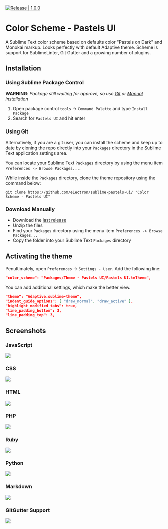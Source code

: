 [![Release | 1.0.0](https://img.shields.io/github/release/e1ectron/sublime-pastels-ui.svg)](https://github.com/e1ectron/sublime-pastels-ui/releases/latest)

# Color Scheme - Pastels UI

A Sublime Text color scheme based on defaults color "Pastels on Dark" and Monokai markup.
Looks perfectly with default Adaptive theme.
Scheme is support for SublimeLinter, Git Gutter and a growing number of plugins.

## Installation

### Using Sublime Package Control
**WARNING**: _Package still waiting for approve, so use [Git](#Using-Git) or [Manual](#Download-Manually) installation_
1. Open package control `tools` → `Command Palette` and type `Install Package`
2. Search for `Pastels UI` and hit enter

### Using Git

Alternatively, if you are a git user, you can install the scheme and keep up to date by cloning the repo directly into your `Packages` directory in the Sublime Text application settings area.

You can locate your Sublime Text `Packages` directory by using the menu item `Preferences -> Browse Packages...`.

While inside the `Packages` directory, clone the theme repository using the command below:

	git clone https://github.com/e1ectron/sublime-pastels-ui/ "Color Scheme - Pastels UI"

### Download Manually

* Download the [last release](https://github.com/e1ectron/sublime-pastels-ui/releases/latest)
* Unzip the files
* Find your `Packages` directory using the menu item  `Preferences -> Browse Packages...`
* Copy the folder into your Sublime Text `Packages` directory

## Activating the theme

Penultimately, open `Preferences` → `Settings - User`. Add the following line:

```json
"color_scheme": "Packages/Theme - Pastels UI/Pastels UI.tmTheme",
```

You can add additional settings, which make the better view.

```json
"theme": "Adaptive.sublime-theme",
"indent_guide_options": [ "draw_normal", "draw_active" ],
"highlight_modified_tabs": true,
"line_padding_bottom": 3,
"line_padding_top": 3,
```

## Screenshots

### JavaScript
![](https://raw.githubusercontent.com/e1ectron/sublime-pastels-ui/master/screenshots/js.png)

### CSS
![](https://raw.githubusercontent.com/e1ectron/sublime-pastels-ui/master/screenshots/css.png)

### HTML
![](https://raw.githubusercontent.com/e1ectron/sublime-pastels-ui/master/screenshots/html.png)

### PHP
![](https://raw.githubusercontent.com/e1ectron/sublime-pastels-ui/master/screenshots/php.png)

### Ruby
![](https://raw.githubusercontent.com/e1ectron/sublime-pastels-ui/master/screenshots/ruby.png)

### Python
![](https://raw.githubusercontent.com/e1ectron/sublime-pastels-ui/master/screenshots/python.png)

### Markdown

![](https://raw.githubusercontent.com/e1ectron/sublime-pastels-ui/master/screenshots/markdown.png)

### GitGutter Support

![](https://raw.githubusercontent.com/e1ectron/sublime-pastels-ui/master/screenshots/git-gutter.png)
